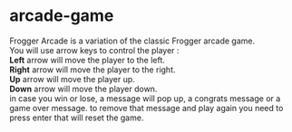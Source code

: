 # arcade-game
Frogger Arcade is a variation of the classic Frogger arcade game. <br>You will use arrow keys to control the player :  <br> **Left** arrow will move the player to the left.<br> **Right** arrow will move the player to the right. <br> **Up** arrow will move the player up. <br> **Down** arrow will move the player down. <br>in case you win or lose, a message will pop up, a congrats message or a game over message. to remove that message and play again you need to press enter that will reset the game.
